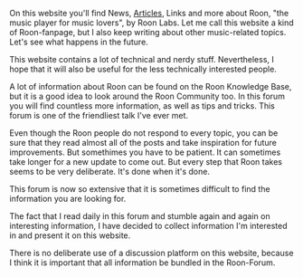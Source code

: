 On this website you'll find News, [Articles](/articles/index.md), Links and more about Roon, "the music player for music lovers", by Roon Labs. Let me call this website a kind of Roon-fanpage, but I also keep writing about other music-related topics. Let's see what happens in the future.

This website contains a lot of technical and nerdy stuff. Nevertheless, I hope that it will also be useful for the less technically interested people.

A lot of information about Roon can be found on the Roon Knowledge Base, but it is a good idea to look around the Roon Community too. In this forum you will find countless more information, as well as tips and tricks. This forum is one of the friendliest talk I've ever met.

Even though the Roon people do not respond to every topic, you can be sure that they read almost all of the posts and take inspiration for future improvements. But somethimes you have to be patient. It can sometimes take longer for a new update to come out. But every step that Roon takes seems to be very deliberate. It's done when it's done.

This forum is now so extensive that it is sometimes difficult to find the information you are looking for.

The fact that I read daily in this forum and stumble again and again on interesting information, I have decided to collect information I'm interested in and present it on this website.

There is no deliberate use of a discussion platform on this website, because I think it is important that all information be bundled in the Roon-Forum.

